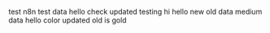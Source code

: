 test n8n
test data
hello
check
updated
testing
hi
hello
new
old data
medium data
hello color
updated
old is gold
